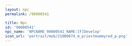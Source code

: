 ```yaml
---
layout: npc
permalink: /90000541

title: Npc
id: '90000541'
npc_name: 'NPCNAME_90000541_NAME:[F]Develop'
icon_url: 'portrait/mob/21000674_m_priestmummyred_p.png'
---
```

